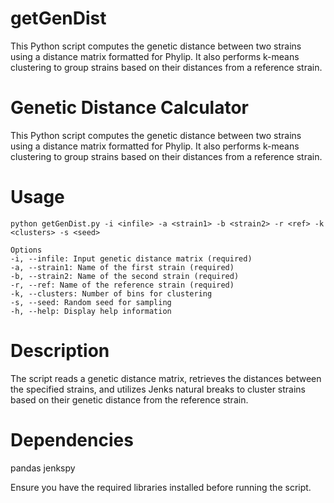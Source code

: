 # getGenDist
This Python script computes the genetic distance between two strains using a distance matrix formatted for Phylip. It also performs k-means clustering to group strains based on their distances from a reference strain.

# Genetic Distance Calculator
This Python script computes the genetic distance between two strains using a distance matrix formatted for Phylip. It also performs k-means clustering to group strains based on their distances from a reference strain.

# Usage

`python getGenDist.py -i <infile> -a <strain1> -b <strain2> -r <ref> -k <clusters> -s <seed>`

```
Options
-i, --infile: Input genetic distance matrix (required) 
-a, --strain1: Name of the first strain (required)
-b, --strain2: Name of the second strain (required)
-r, --ref: Name of the reference strain (required)
-k, --clusters: Number of bins for clustering
-s, --seed: Random seed for sampling
-h, --help: Display help information
```

# Description

The script reads a genetic distance matrix, retrieves the distances between the specified strains, and utilizes Jenks natural breaks to cluster strains based on their genetic distance from the reference strain.

# Dependencies

pandas
jenkspy

Ensure you have the required libraries installed before running the script.



